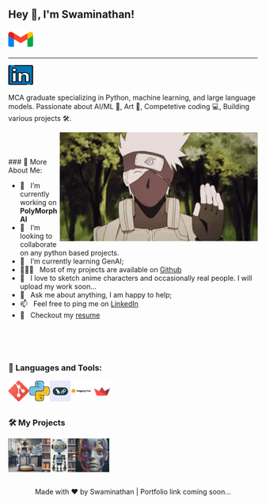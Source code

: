 ## Hey 👋, I'm Swaminathan!
  <a href="mailto:swamibhuvanesan@gmail.com">
    <img src="https://github.com/Swamibhuvanesan/Swamibhuvanesan/blob/main/Resourse/Icons/gmail.png" width="50" height="40" alt="Gmail">
  </a>
  <hr>  
  <a href="https://www.linkedin.com/in/swami--nathan/">
    <img src="https://github.com/Swamibhuvanesan/Swamibhuvanesan/blob/main/Resourse/Icons/linkedin.png" width="50" height="40" alt="LinkedIn">
  </a>


MCA graduate specializing in Python, machine learning, and large language models. Passionate about AI/ML 🤖, Art 🎨, Competetive coding 💻, Building various projects 🛠️. 

<img align="right" alt="GIF" src="https://github.com/Swamibhuvanesan/Swamibhuvanesan/blob/main/Resourse/kakashi-hatake-hello.gif" width="400px"/>

<br>
<br>
<br>
### 🧐 More About Me:

- 🔭 &nbsp; I’m currently working on **PolyMorphAI**
- 🤝 &nbsp; I’m looking to collaborate on any python based projects.
- 🌱 &nbsp; I’m currently learning GenAI; 
- 👨🏻‍💻 &nbsp; Most of my projects are available on [Github](https://github.com/Swamibhuvanesan?tab=repositories)
- 🎨 &nbsp; I love to sketch anime characters and occasionally real people. I will upload my work soon...
- 💬 &nbsp; Ask me about anything, I am happy to help;
- 📫 &nbsp; Feel free to ping me on [LinkedIn](https://www.linkedin.com/in/swami--nathan/)
- 📝 &nbsp; Checkout my [resume](https://drive.google.com/file/d/1llbDkdr181CU5jTWjrwelQ4IRHDbhFvV/view?usp=drive_link)

<br>
<br>
<br>

### 🔨 Languages and Tools:
<a href="https://git-scm.com/" target="_blank"> <img src="Resourse/Icons/Git.png" align="left" alt="git" height='42px'/> </a>

<a href="https://www.python.org" target="_blank"><img align="left" alt="Python" height ="42px" src="Resourse/Icons/Python.png"></a>

<a href="https://www.langchain.com/" target="_blank"> <img src="Resourse/Icons/LC.png" align="left" alt="git" height='42px'/> </a>

<a href="https://huggingface.co/" target="_blank"> <img src="Resourse/Icons/HF.png" align="left" alt="git" height='42px'/> </a>

<a href="https://streamlit.io/" target="_blank"> <img src="Resourse/Icons/Streamlit.png" align="left" alt="git" height='42px'/> </a>

<br>
<br>
<br>

### 🛠️ My Projects
<a href="https://github.com/Swamibhuvanesan/Image-classification-project" target="_blank"> <img alt="Celebrity Image Classifier" src="Resourse/Icons/cic.jpeg" height="68" align="left"> </a>
<a href="https://github.com/Swamibhuvanesan/LLM-project/tree/main/!Custom%20Knowledge%20Base%20Chatbot" target="_blank"> <img alt="Custom Knowledge Base Chatbot" src="Resourse/Icons/CKcb.jpg"  height="68" align="left"> </a>
<a href="https://github.com/Swamibhuvanesan/LLM-Explorations" target="_blank"> <img alt="LLM-Explorations" src="Resourse/Icons/LLM-Exploration.jpg" height="68" align="left"> </a>

<br>
<br>
<br>
<br>
<br>

<p align="center">
  Made with ❤️ by Swaminathan | Portfolio link coming soon...
</p>
